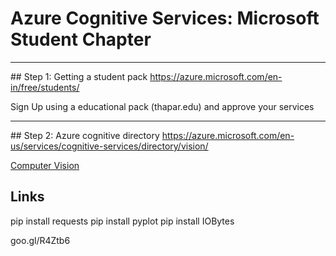 # Azure Cognitive Services: Microsoft Student Chapter

<hr>
##  Step 1: Getting a student pack
<a href="https://azure.microsoft.com/en-in/free/students/" target=__blank>https://azure.microsoft.com/en-in/free/students/</a>

Sign Up using a educational pack (thapar.edu) and approve your services

<hr>
##  Step 2: Azure cognitive directory
<a href="https://azure.microsoft.com/en-us/services/cognitive-services/directory/vision/" target=__blank>https://azure.microsoft.com/en-us/services/cognitive-services/directory/vision/</a>

<a href="https://azure.microsoft.com/en-us/services/cognitive-services/directory/vision/" target=__blank>Computer Vision</a>

## Links
pip install requests
pip install pyplot
pip install IOBytes



goo.gl/R4Ztb6
